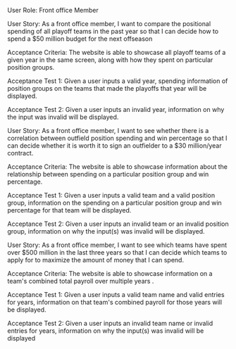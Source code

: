 User Role: Front office Member


User Story: As a front office member, I want to compare the positional spending of all playoff teams in the past year so that I can decide how to spend a $50 million budget for the next offseason

Acceptance Criteria: The website is able to showcase all playoff teams of a given year in the same screen, along with how they spent on particular position groups.

Acceptance Test 1: Given a user inputs a valid year, spending information of position groups on the teams that made the playoffs that year will be displayed.

Acceptance Test 2: Given a user inputs an invalid year, information on why the input was invalid will be displayed.



User Story: As a front office member, I want to see whether there is a correlation between outfield position spending and win percentage so that I can decide whether it is worth it to sign an outfielder to a $30 million/year contract.

Acceptance Criteria: The website is able to showcase information about the relationship between spending on a particular position group and win percentage.

Acceptance Test 1: Given a user inputs a valid team and a valid position group, information on the spending on a particular position group and win percentage for that team will be displayed.

Acceptance Test 2: Given a user inputs an invalid team or an invalid position group, information on why the input(s) was invalid will be displayed.



User Story: As a front office member, I want to see which teams have spent over $500 million in the last three years so that I can decide which teams to apply for to maximize the amount of money that I can spend.

Acceptance Criteria: The website is able to showcase information on a team's combined total payroll over multiple years .

Acceptance Test 1: Given a user inputs a valid team name and valid entries for years, information on that team's combined payroll for those years will be displayed.

Acceptance Test 2: Given a user inputs an invalid team name or invalid entries for years, information on why the input(s) was invalid will be displayed 


